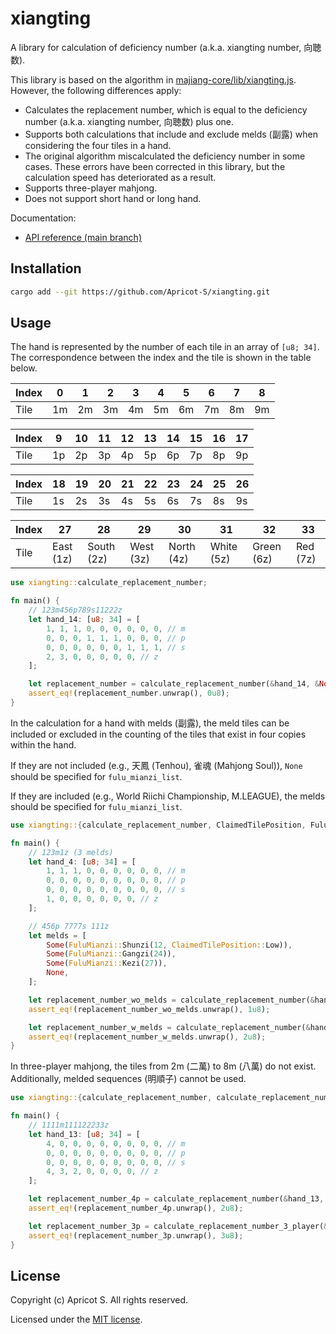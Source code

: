 # xiangting

A library for calculation of deficiency number (a.k.a. xiangting number, 向聴数).

This library is based on the algorithm in [majiang-core/lib/xiangting.js](https://github.com/kobalab/majiang-core/blob/master/lib/xiangting.js).  
However, the following differences apply:

- Calculates the replacement number, which is equal to the deficiency number (a.k.a. xiangting number, 向聴数) plus one.
- Supports both calculations that include and exclude melds (副露) when considering the four tiles in a hand.
- The original algorithm miscalculated the deficiency number in some cases. These errors have been corrected in this library, but the calculation speed has deteriorated as a result.
- Supports three-player mahjong.
- Does not support short hand or long hand.

Documentation:

- [API reference (main branch)](https://Apricot-S.github.io/xiangting/xiangting)

## Installation

```sh
cargo add --git https://github.com/Apricot-S/xiangting.git
```

## Usage

The hand is represented by the number of each tile in an array of `[u8; 34]`. The correspondence between the index and the tile is shown in the table below.

| Index | 0   | 1   | 2   | 3   | 4   | 5   | 6   | 7   | 8   |
| ----- | --- | --- | --- | --- | --- | --- | --- | --- | --- |
| Tile  | 1m  | 2m  | 3m  | 4m  | 5m  | 6m  | 7m  | 8m  | 9m  |

| Index | 9   | 10  | 11  | 12  | 13  | 14  | 15  | 16  | 17  |
| ----- | --- | --- | --- | --- | --- | --- | --- | --- | --- |
| Tile  | 1p  | 2p  | 3p  | 4p  | 5p  | 6p  | 7p  | 8p  | 9p  |

| Index | 18  | 19  | 20  | 21  | 22  | 23  | 24  | 25  | 26  |
| ----- | --- | --- | --- | --- | --- | --- | --- | --- | --- |
| Tile  | 1s  | 2s  | 3s  | 4s  | 5s  | 6s  | 7s  | 8s  | 9s  |

| Index | 27        | 28         | 29        | 30         | 31         | 32         | 33       |
| ----- | --------- | ---------- | --------- | ---------- | ---------- | ---------- | -------- |
| Tile  | East (1z) | South (2z) | West (3z) | North (4z) | White (5z) | Green (6z) | Red (7z) |

```rust
use xiangting::calculate_replacement_number;

fn main() {
    // 123m456p789s11222z
    let hand_14: [u8; 34] = [
        1, 1, 1, 0, 0, 0, 0, 0, 0, // m
        0, 0, 0, 1, 1, 1, 0, 0, 0, // p
        0, 0, 0, 0, 0, 0, 1, 1, 1, // s
        2, 3, 0, 0, 0, 0, 0, // z
    ];

    let replacement_number = calculate_replacement_number(&hand_14, &None);
    assert_eq!(replacement_number.unwrap(), 0u8);
}
```

In the calculation for a hand with melds (副露), the meld tiles can be included or excluded in the counting of the tiles that exist in four copies within the hand.

If they are not included (e.g., 天鳳 (Tenhou), 雀魂 (Mahjong Soul)), `None` should be specified for `fulu_mianzi_list`.

If they are included (e.g., World Riichi Championship, M.LEAGUE), the melds should be specified for `fulu_mianzi_list`.

```rust
use xiangting::{calculate_replacement_number, ClaimedTilePosition, FuluMianzi};

fn main() {
    // 123m1z (3 melds)
    let hand_4: [u8; 34] = [
        1, 1, 1, 0, 0, 0, 0, 0, 0, // m
        0, 0, 0, 0, 0, 0, 0, 0, 0, // p
        0, 0, 0, 0, 0, 0, 0, 0, 0, // s
        1, 0, 0, 0, 0, 0, 0, // z
    ];

    // 456p 7777s 111z
    let melds = [
        Some(FuluMianzi::Shunzi(12, ClaimedTilePosition::Low)),
        Some(FuluMianzi::Gangzi(24)),
        Some(FuluMianzi::Kezi(27)),
        None,
    ];

    let replacement_number_wo_melds = calculate_replacement_number(&hand_4, &None);
    assert_eq!(replacement_number_wo_melds.unwrap(), 1u8);

    let replacement_number_w_melds = calculate_replacement_number(&hand_4, &Some(melds));
    assert_eq!(replacement_number_w_melds.unwrap(), 2u8);
}
```

In three-player mahjong, the tiles from 2m (二萬) to 8m (八萬) do not exist. Additionally, melded sequences (明順子) cannot be used.

```rust
use xiangting::{calculate_replacement_number, calculate_replacement_number_3_player};

fn main() {
    // 1111m111122233z
    let hand_13: [u8; 34] = [
        4, 0, 0, 0, 0, 0, 0, 0, 0, // m
        0, 0, 0, 0, 0, 0, 0, 0, 0, // p
        0, 0, 0, 0, 0, 0, 0, 0, 0, // s
        4, 3, 2, 0, 0, 0, 0, // z
    ];

    let replacement_number_4p = calculate_replacement_number(&hand_13, &None);
    assert_eq!(replacement_number_4p.unwrap(), 2u8);

    let replacement_number_3p = calculate_replacement_number_3_player(&hand_13, &None);
    assert_eq!(replacement_number_3p.unwrap(), 3u8);
}
```

## License

Copyright (c) Apricot S. All rights reserved.

Licensed under the [MIT license](LICENSE).
